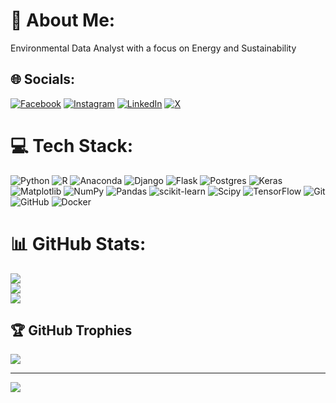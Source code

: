 # 💫 About Me:
Environmental Data Analyst with a focus on Energy and Sustainability


## 🌐 Socials:
[![Facebook](https://img.shields.io/badge/Facebook-%231877F2.svg?logo=Facebook&logoColor=white)](https://facebook.com/Fightfor1) [![Instagram](https://img.shields.io/badge/Instagram-%23E4405F.svg?logo=Instagram&logoColor=white)](https://instagram.com/foluso_jude_awolola) [![LinkedIn](https://img.shields.io/badge/LinkedIn-%230077B5.svg?logo=linkedin&logoColor=white)](https://linkedin.com/in/https://www.linkedin.com/in/foluso-awolola-799510167?utm_source=share&utm_campaign=share_via&utm_content=profile&utm_medium=ios_app) [![X](https://img.shields.io/badge/X-black.svg?logo=X&logoColor=white)](https://x.com/foluso_jude) 

# 💻 Tech Stack:
![Python](https://img.shields.io/badge/python-3670A0?style=flat&logo=python&logoColor=ffdd54) ![R](https://img.shields.io/badge/r-%23276DC3.svg?style=flat&logo=r&logoColor=white) ![Anaconda](https://img.shields.io/badge/Anaconda-%2344A833.svg?style=flat&logo=anaconda&logoColor=white) ![Django](https://img.shields.io/badge/django-%23092E20.svg?style=flat&logo=django&logoColor=white) ![Flask](https://img.shields.io/badge/flask-%23000.svg?style=flat&logo=flask&logoColor=white) ![Postgres](https://img.shields.io/badge/postgres-%23316192.svg?style=flat&logo=postgresql&logoColor=white) ![Keras](https://img.shields.io/badge/Keras-%23D00000.svg?style=flat&logo=Keras&logoColor=white) ![Matplotlib](https://img.shields.io/badge/Matplotlib-%23ffffff.svg?style=flat&logo=Matplotlib&logoColor=black) ![NumPy](https://img.shields.io/badge/numpy-%23013243.svg?style=flat&logo=numpy&logoColor=white) ![Pandas](https://img.shields.io/badge/pandas-%23150458.svg?style=flat&logo=pandas&logoColor=white) ![scikit-learn](https://img.shields.io/badge/scikit--learn-%23F7931E.svg?style=flat&logo=scikit-learn&logoColor=white) ![Scipy](https://img.shields.io/badge/SciPy-%230C55A5.svg?style=flat&logo=scipy&logoColor=%white) ![TensorFlow](https://img.shields.io/badge/TensorFlow-%23FF6F00.svg?style=flat&logo=TensorFlow&logoColor=white) ![Git](https://img.shields.io/badge/git-%23F05033.svg?style=flat&logo=git&logoColor=white) ![GitHub](https://img.shields.io/badge/github-%23121011.svg?style=flat&logo=github&logoColor=white) ![Docker](https://img.shields.io/badge/docker-%230db7ed.svg?style=flat&logo=docker&logoColor=white)
# 📊 GitHub Stats:
![](https://github-readme-stats.vercel.app/api?username=Folusojude&theme=default&hide_border=false&include_all_commits=true&count_private=true)<br/>
![](https://github-readme-streak-stats.herokuapp.com/?user=Folusojude&theme=default&hide_border=false)<br/>
![](https://github-readme-stats.vercel.app/api/top-langs/?username=Folusojude&theme=default&hide_border=false&include_all_commits=true&count_private=true&layout=compact)

## 🏆 GitHub Trophies
![](https://github-profile-trophy.vercel.app/?username=Folusojude&theme=default&no-frame=false&no-bg=true&margin-w=4)

---
[![](https://visitcount.itsvg.in/api?id=Folusojude&icon=0&color=0)](https://visitcount.itsvg.in)

<!-- Proudly created with GPRM ( https://gprm.itsvg.in ) -->
